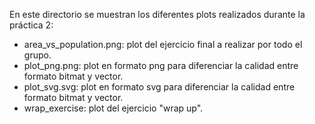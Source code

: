 En este directorio se muestran los diferentes plots realizados durante la práctica 2:
- area_vs_population.png: plot del ejercicio final a realizar por todo el grupo.
- plot_png.png: plot en formato png para diferenciar la calidad entre formato bitmat y vector.
- plot_svg.svg: plot en formato svg para diferenciar la calidad entre formato bitmat y vector.
- wrap_exercise: plot del ejercicio "wrap up".
